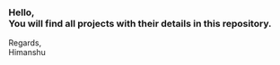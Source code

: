 <h3>Hello, <br>
You will find all projects with their details in this repository.</h3>

Regards, <br>
Himanshu 
